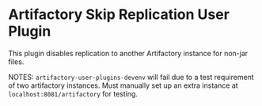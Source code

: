 Artifactory Skip Replication User Plugin
========================================

This plugin disables replication to another Artifactory instance for non-jar files.

NOTES: `artifactory-user-plugins-devenv` will fail due to a test requirement of two artifactory instances. Must manually set up an extra instance at `localhost:8081/artifactory` for testing.